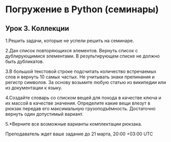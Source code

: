 # Погружение в Python (семинары)
## Урок 3. Коллекции

1.Решить задачи, которые не успели решить на семинаре.

2.Дан список повторяющихся элементов. Вернуть список с дублирующимися элементами. 
В результирующем списке не должно быть дубликатов.

3.В большой текстовой строке подсчитать количество встречаемых слов и вернуть 10 самых частых. 
Не учитывать знаки препинания и регистр символов. За основу возьмите любую статью из википедии или из документации к языку.

4.Создайте словарь со списком вещей для похода в качестве ключа и их массой в качестве значения. 
Определите какие вещи влезут в рюкзак передав его максимальную грузоподъёмность. 
Достаточно вернуть один допустимый вариант. 

5.*Верните все возможные варианты комплектации рюкзака.

Преподаватель ждет ваше задание до 21 марта, 20:00 +03:00 UTC